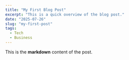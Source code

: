 ```yaml
---
title: "My First Blog Post"
excerpt: "This is a quick overview of the blog post."
date: "2025-07-26"
slug: "my-first-post"
tags:
  - Tech
  - Business
---
```


This is the **markdown** content of the post.
